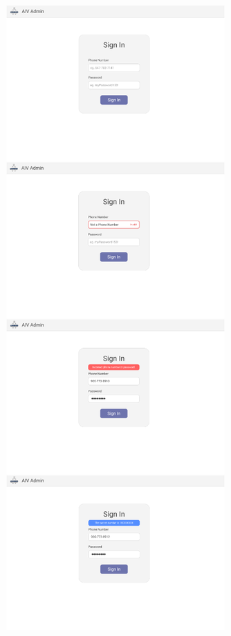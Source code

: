 
![Basic Design](ss1.png)
![Basic Design](ss2.png)
![Basic Design](ss3.png)
![Basic Design](ss4.png)
